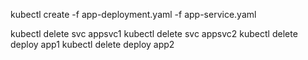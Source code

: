 
kubectl create -f app-deployment.yaml -f app-service.yaml


kubectl delete svc appsvc1
kubectl delete svc appsvc2
kubectl delete deploy app1
kubectl delete deploy app2
